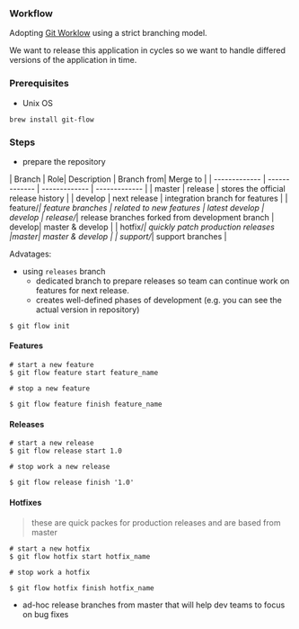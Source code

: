 ### Workflow

Adopting [Git Worklow](https://nvie.com/posts/a-successful-git-branching-model/) using a strict branching model.

We want to release this application in cycles so we want to handle differed versions of the application in time.


### Prerequisites

* Unix OS

```
brew install git-flow
```

### Steps
* prepare the repository

| Branch  | Role| Description | Branch from| Merge to |
| ------------- | ------------- | ------------- | ------------- |
| master  | release  | stores the official release history  |
| develop  | next release  | integration branch for features |
| feature/*| feature branches | related to new features | latest develop | develop
| release/*| release branches forked from development branch | develop| master & develop |
| hotfix/*| quickly patch production releases |master| master & develop |
| support/*| support branches |


Advatages:
* using `releases` branch
   * dedicated branch to prepare releases so team can continue work on features for next release.
   * creates well-defined phases of development (e.g. you can see the actual version in repository)

```
$ git flow init
```

#### Features

```
# start a new feature
$ git flow feature start feature_name

# stop a new feature

$ git flow feature finish feature_name
```

#### Releases

```
# start a new release
$ git flow release start 1.0

# stop work a new release

$ git flow release finish '1.0'
```

#### Hotfixes
> these are quick packes for production releases and are based from master

```
# start a new hotfix
$ git flow hotfix start hotfix_name

# stop work a hotfix

$ git flow hotfix finish hotfix_name
```

* ad-hoc release branches from master that will help dev teams to focus on bug fixes
